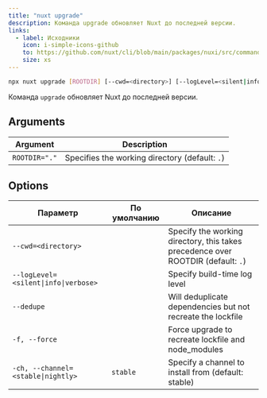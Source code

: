 ```yaml
---
title: "nuxt upgrade"
description: Команда upgrade обновляет Nuxt до последней версии.
links:
  - label: Исходники
    icon: i-simple-icons-github
    to: https://github.com/nuxt/cli/blob/main/packages/nuxi/src/commands/upgrade.ts
    size: xs
---
```


<!--upgrade-cmd-->
```bash [Terminal]
npx nuxt upgrade [ROOTDIR] [--cwd=<directory>] [--logLevel=<silent|info|verbose>] [--dedupe] [-f, --force] [-ch, --channel=<stable|nightly>]
```
<!--/upgrade-cmd-->

Команда `upgrade` обновляет Nuxt до последней версии.

## Arguments

<!--upgrade-args-->
Argument | Description
--- | ---
`ROOTDIR="."` | Specifies the working directory (default: `.`)
<!--/upgrade-args-->

## Options

<!--upgrade-opts-->
Параметр | По умолчанию | Описание
--- | --- | ---
`--cwd=<directory>` |  | Specify the working directory, this takes precedence over ROOTDIR (default: `.`)
`--logLevel=<silent\|info\|verbose>` |  | Specify build-time log level
`--dedupe` |  | Will deduplicate dependencies but not recreate the lockfile
`-f, --force` |  | Force upgrade to recreate lockfile and node_modules
`-ch, --channel=<stable\|nightly>` | `stable` | Specify a channel to install from (default: stable)
<!--/upgrade-opts-->
